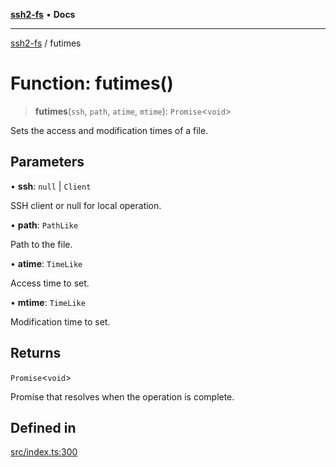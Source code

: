 [**ssh2-fs**](../README.md) • **Docs**

---

[ssh2-fs](../README.md) / futimes

# Function: futimes()

> **futimes**(`ssh`, `path`, `atime`, `mtime`): `Promise`\<`void`\>

Sets the access and modification times of a file.

## Parameters

• **ssh**: `null` \| `Client`

SSH client or null for local operation.

• **path**: `PathLike`

Path to the file.

• **atime**: `TimeLike`

Access time to set.

• **mtime**: `TimeLike`

Modification time to set.

## Returns

`Promise`\<`void`\>

Promise that resolves when the operation is complete.

## Defined in

[src/index.ts:300](https://github.com/adaltas/node-ssh2-fs/blob/d3bd0a05ed430bf829c995be339898786e60a46c/src/index.ts#L300)
